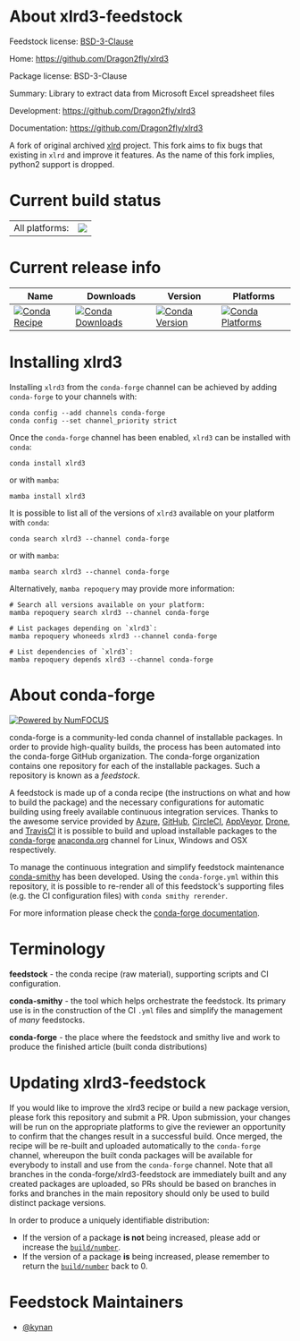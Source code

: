 About xlrd3-feedstock
=====================

Feedstock license: [BSD-3-Clause](https://github.com/conda-forge/xlrd3-feedstock/blob/main/LICENSE.txt)

Home: https://github.com/Dragon2fly/xlrd3

Package license: BSD-3-Clause

Summary: Library to extract data from Microsoft Excel spreadsheet files

Development: https://github.com/Dragon2fly/xlrd3

Documentation: https://github.com/Dragon2fly/xlrd3

A fork of original archived [xlrd](https://github.com/python-excel/xlrd)
project. This fork aims to fix bugs that existing in `xlrd` and improve it
features. As the name of this fork implies, python2 support is dropped.


Current build status
====================


<table><tr><td>All platforms:</td>
    <td>
      <a href="https://dev.azure.com/conda-forge/feedstock-builds/_build/latest?definitionId=17986&branchName=main">
        <img src="https://dev.azure.com/conda-forge/feedstock-builds/_apis/build/status/xlrd3-feedstock?branchName=main">
      </a>
    </td>
  </tr>
</table>

Current release info
====================

| Name | Downloads | Version | Platforms |
| --- | --- | --- | --- |
| [![Conda Recipe](https://img.shields.io/badge/recipe-xlrd3-green.svg)](https://anaconda.org/conda-forge/xlrd3) | [![Conda Downloads](https://img.shields.io/conda/dn/conda-forge/xlrd3.svg)](https://anaconda.org/conda-forge/xlrd3) | [![Conda Version](https://img.shields.io/conda/vn/conda-forge/xlrd3.svg)](https://anaconda.org/conda-forge/xlrd3) | [![Conda Platforms](https://img.shields.io/conda/pn/conda-forge/xlrd3.svg)](https://anaconda.org/conda-forge/xlrd3) |

Installing xlrd3
================

Installing `xlrd3` from the `conda-forge` channel can be achieved by adding `conda-forge` to your channels with:

```
conda config --add channels conda-forge
conda config --set channel_priority strict
```

Once the `conda-forge` channel has been enabled, `xlrd3` can be installed with `conda`:

```
conda install xlrd3
```

or with `mamba`:

```
mamba install xlrd3
```

It is possible to list all of the versions of `xlrd3` available on your platform with `conda`:

```
conda search xlrd3 --channel conda-forge
```

or with `mamba`:

```
mamba search xlrd3 --channel conda-forge
```

Alternatively, `mamba repoquery` may provide more information:

```
# Search all versions available on your platform:
mamba repoquery search xlrd3 --channel conda-forge

# List packages depending on `xlrd3`:
mamba repoquery whoneeds xlrd3 --channel conda-forge

# List dependencies of `xlrd3`:
mamba repoquery depends xlrd3 --channel conda-forge
```


About conda-forge
=================

[![Powered by
NumFOCUS](https://img.shields.io/badge/powered%20by-NumFOCUS-orange.svg?style=flat&colorA=E1523D&colorB=007D8A)](https://numfocus.org)

conda-forge is a community-led conda channel of installable packages.
In order to provide high-quality builds, the process has been automated into the
conda-forge GitHub organization. The conda-forge organization contains one repository
for each of the installable packages. Such a repository is known as a *feedstock*.

A feedstock is made up of a conda recipe (the instructions on what and how to build
the package) and the necessary configurations for automatic building using freely
available continuous integration services. Thanks to the awesome service provided by
[Azure](https://azure.microsoft.com/en-us/services/devops/), [GitHub](https://github.com/),
[CircleCI](https://circleci.com/), [AppVeyor](https://www.appveyor.com/),
[Drone](https://cloud.drone.io/welcome), and [TravisCI](https://travis-ci.com/)
it is possible to build and upload installable packages to the
[conda-forge](https://anaconda.org/conda-forge) [anaconda.org](https://anaconda.org/)
channel for Linux, Windows and OSX respectively.

To manage the continuous integration and simplify feedstock maintenance
[conda-smithy](https://github.com/conda-forge/conda-smithy) has been developed.
Using the ``conda-forge.yml`` within this repository, it is possible to re-render all of
this feedstock's supporting files (e.g. the CI configuration files) with ``conda smithy rerender``.

For more information please check the [conda-forge documentation](https://conda-forge.org/docs/).

Terminology
===========

**feedstock** - the conda recipe (raw material), supporting scripts and CI configuration.

**conda-smithy** - the tool which helps orchestrate the feedstock.
                   Its primary use is in the construction of the CI ``.yml`` files
                   and simplify the management of *many* feedstocks.

**conda-forge** - the place where the feedstock and smithy live and work to
                  produce the finished article (built conda distributions)


Updating xlrd3-feedstock
========================

If you would like to improve the xlrd3 recipe or build a new
package version, please fork this repository and submit a PR. Upon submission,
your changes will be run on the appropriate platforms to give the reviewer an
opportunity to confirm that the changes result in a successful build. Once
merged, the recipe will be re-built and uploaded automatically to the
`conda-forge` channel, whereupon the built conda packages will be available for
everybody to install and use from the `conda-forge` channel.
Note that all branches in the conda-forge/xlrd3-feedstock are
immediately built and any created packages are uploaded, so PRs should be based
on branches in forks and branches in the main repository should only be used to
build distinct package versions.

In order to produce a uniquely identifiable distribution:
 * If the version of a package **is not** being increased, please add or increase
   the [``build/number``](https://docs.conda.io/projects/conda-build/en/latest/resources/define-metadata.html#build-number-and-string).
 * If the version of a package **is** being increased, please remember to return
   the [``build/number``](https://docs.conda.io/projects/conda-build/en/latest/resources/define-metadata.html#build-number-and-string)
   back to 0.

Feedstock Maintainers
=====================

* [@kynan](https://github.com/kynan/)

